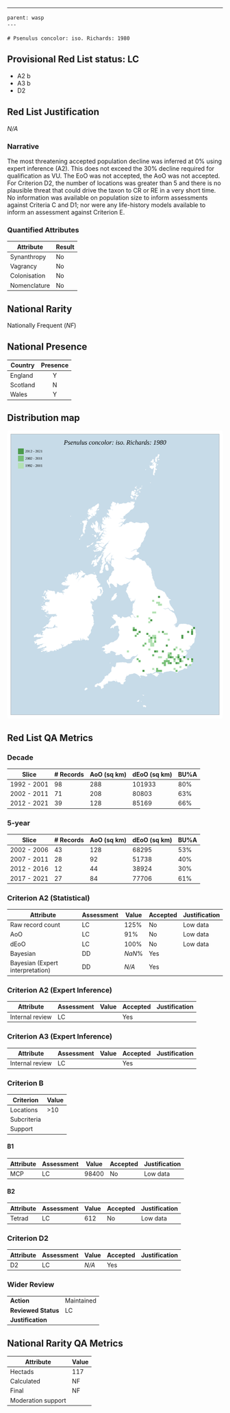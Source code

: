 ---
    parent: wasp
    ---

    # Psenulus concolor: iso. Richards: 1980

## Provisional Red List status: LC
- A2 b
- A3 b
- D2

## Red List Justification
*N/A*
### Narrative


The most threatening accepted population decline was inferred at 0% using expert inference (A2). This does not exceed the 30% decline required for qualification as VU. The EoO was not accepted, the AoO was not accepted. For Criterion D2, the number of locations was greater than 5 and there is no plausible threat that could drive the taxon to CR or RE in a very short time. No information was available on population size to inform assessments against Criteria C and D1; nor were any life-history models available to inform an assessment against Criterion E.
### Quantified Attributes
|Attribute|Result|
|---|---|
|Synanthropy|No|
|Vagrancy|No|
|Colonisation|No|
|Nomenclature|No|


## National Rarity
Nationally Frequent (*NF*)

## National Presence
|Country|Presence
|---|:-:|
|England|Y|
|Scotland|N|
|Wales|Y|


## Distribution map
![](../map/511.svg)

## Red List QA Metrics
### Decade
| Slice | # Records | AoO (sq km) | dEoO (sq km) |BU%A |
|---|---|---|---|---|
|1992 - 2001|98|288|101933|80%|
|2002 - 2011|71|208|80803|63%|
|2012 - 2021|39|128|85169|66%|
### 5-year
| Slice | # Records | AoO (sq km) | dEoO (sq km) |BU%A |
|---|---|---|---|---|
|2002 - 2006|43|128|68295|53%|
|2007 - 2011|28|92|51738|40%|
|2012 - 2016|12|44|38924|30%|
|2017 - 2021|27|84|77706|61%|
### Criterion A2 (Statistical)
|Attribute|Assessment|Value|Accepted|Justification
|---|---|---|---|---|
|Raw record count|LC|125%|No|Low data|
|AoO|LC|91%|No|Low data|
|dEoO|LC|100%|No|Low data|
|Bayesian|DD|*NaN*%|Yes||
|Bayesian (Expert interpretation)|DD|*N/A*|Yes||
### Criterion A2 (Expert Inference)
|Attribute|Assessment|Value|Accepted|Justification
|---|---|---|---|---|
|Internal review|LC||Yes||
### Criterion A3 (Expert Inference)
|Attribute|Assessment|Value|Accepted|Justification
|---|---|---|---|---|
|Internal review|LC||Yes||
### Criterion B
|Criterion| Value|
|---|---|
|Locations|>10|
|Subcriteria||
|Support||
#### B1
|Attribute|Assessment|Value|Accepted|Justification
|---|---|---|---|---|
|MCP|LC|98400|No|Low data|
#### B2
|Attribute|Assessment|Value|Accepted|Justification
|---|---|---|---|---|
|Tetrad|LC|612|No|Low data|
### Criterion D2
|Attribute|Assessment|Value|Accepted|Justification
|---|---|---|---|---|
|D2|LC|*N/A*|Yes||
### Wider Review
|  |  |
|---|---|
|**Action**|Maintained|
|**Reviewed Status**|LC|
|**Justification**||


## National Rarity QA Metrics
|Attribute|Value|
|---|---|
|Hectads|117|
|Calculated|NF|
|Final|NF|
|Moderation support||


